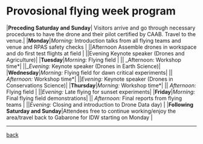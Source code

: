 
# [](#header-1) Provosional flying week program


|**Preceding Saturday and Sunday**| Visitors arrive and go through necessary procedures to have the drone and their pilot certified by CAAB. Travel to the venue.|
|**Monday**|_Morning:_ Introduction talks from all flying teams and venue and RPAS safety checks |
||Afternoon Assemble drones in workspace and do first test flights at field |
||Evening Keynote speaker (Drones and Agriculture)|
|**Tuesday**|_Morning:_ Flying field |
|| _Afternoon: Workshop time*|
||__Evening:_ Keynote speaker (Drones in Earth Science)|
|**Wednesday**|_Morning:_ Flying field for dawn critical experiments|
|| _Afternoon:_ Workshop time*|
||_Evening:_ Keynote speaker (Drones in Conservations Science)|
|**Thursday**|_Morning:_ Workshop time*|
|| _Afternoon:_ Flying field |
||_Evening:_ Late flying for sunset experiments|
|**Friday**|_Morning:_ Final flying field demonstrations|
|| _Afternoon:_ Final reports from flying teams |
||_Evening:_ Closing and introduction to Drone Data day) 
|
|**Following Saturday and Sunday**|Attendees free to continue working/enjoy the area/travel back to Gabarone for IDW starting on Monday |


* * *
[back](./)
